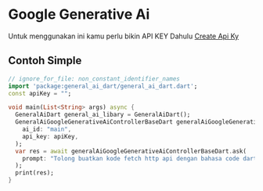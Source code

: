 # Google Generative Ai

Untuk menggunakan ini kamu perlu bikin API KEY Dahulu [Create Api Ky](https://aistudio.google.com/app/apikey)

## Contoh Simple

```dart
// ignore_for_file: non_constant_identifier_names
import 'package:general_ai_dart/general_ai_dart.dart';
const apiKey = "";

void main(List<String> args) async {
  GeneralAiDart general_ai_libary = GeneralAiDart();
  GeneralAiGoogleGenerativeAiControllerBaseDart generalAiGoogleGenerativeAiControllerBaseDart = general_ai_libary.google_generative_ai.createAi(
    ai_id: "main",
    api_key: apiKey,
  );
  var res = await generalAiGoogleGenerativeAiControllerBaseDart.ask(
    prompt: "Tolong buatkan kode fetch http api dengan bahasa code dart",
  );
  print(res);
}
```


